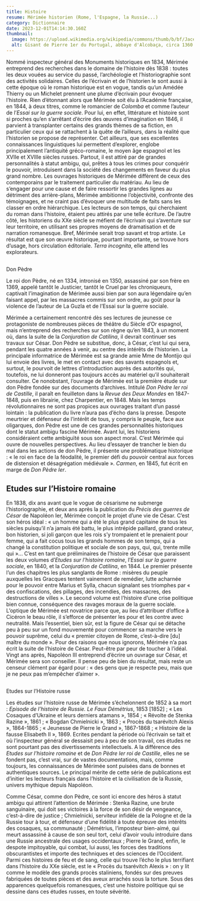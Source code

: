 ```yaml
---
title: Histoire
resume: Mérimée historien (Rome, l'Espagne, la Russie...)
category: Dictionnaire
date: 2023-12-01T14:14:30.160Z
thumbnail:
  image: https://upload.wikimedia.org/wikipedia/commons/thumb/b/bf/Jacente_do_t%C3%BAmulo_de_D._Pedro_I_de_Portugal.png/330px-Jacente_do_t%C3%BAmulo_de_D._Pedro_I_de_Portugal.png
  alt: Gisant de Pierre 1er du Portugal, abbaye d'Alcobaça, circa 1360
---
```

Nommé inspecteur général des Monuments historiques en 1834, Mérimée entreprend des recherches dans le domaine de l’histoire dès 1838 : toutes les deux vouées au service du passé, l’archéologie et l’historiographie sont des activités solidaires. Celles de l’écrivain et de l’historien le sont aussi à cette époque où le roman historique est en vogue, tandis qu’un Amédée Thierry ou un Michelet prennent une plume d’écrivain pour évoquer l’histoire. Rien d’étonnant alors que Mérimée soit élu à l’Académie française, en 1844, à deux titres, comme le romancier de *Colomba* et comme l’auteur de l’*Essai sur la guerre sociale*. Pour lui, en effet, littérature et histoire sont si proches qu’en s’arrêtant d’écrire des œuvres d’imagination en 1846, il parvient à transplanter certains des grands thèmes de sa fiction, en particulier ceux qui se rattachent à la quête de l’ailleurs, dans la réalité que l’historien se propose de représenter. Cet ailleurs, que ses excellentes connaissances linguistiques lui permettent d’explorer, englobe principalement l’antiquité gréco-romaine, le moyen âge espagnol et les XVIIe et XVIIIe siècles russes. Partout, il est attiré par de grandes personnalités à statut ambigu, qui, prêtes à tous les crimes pour conquérir le pouvoir, introduisent dans la société des changements en faveur du plus grand nombre.
Les ouvrages historiques de Mérimée diffèrent de ceux des contemporains par le traitement particulier du matériau. Au lieu de s’engager pour une cause et de faire ressortir les grandes lignes au détriment des arrière-plans, Mérimée ambitionne l’objectivité, confronte des témoignages, et ne craint pas d’évoquer une multitude de faits sans les classer en ordre hiérarchique. Les lecteurs de son temps, qui cherchaient du roman dans l’histoire, étaient peu attirés par une telle écriture. De l’autre côté, les historiens du XXe siècle se méfient de l’écrivain qui s’aventure sur leur territoire, en utilisant ses propres moyens de dramatisation et de narration romanesque. Bref, Mérimée serait trop savant et trop artiste. Le résultat est que son œuvre historique, pourtant importante, se trouve hors d’usage, hors circulation éditoriale. *Terra incognita*, elle attend les explorateurs. 

## 
Don Pèdre


Le roi don Pèdre, né en 1334, intronisé en 1350, assassiné par son frère en 1369, appelé tantôt le Justicier, tantôt le Cruel par les chroniqueurs, captivait l’imagination de Mérimée aussi bien par son aura légendaire qu’en faisant appel, par les massacres commis sur son ordre, au goût pour la violence de l’auteur de La Guzla et de l’Essai sur la guerre sociale. 


Mérimée a certainement rencontré dès ses lectures de jeunesse ce protagoniste de nombreuses pièces de théâtre du Siècle d’Or espagnol, mais n’entreprend des recherches sur son règne qu’en 1843, à un moment où, dans la suite de la *Conjuration de Catilina*, il devrait continuer ses travaux sur César. Don Pèdre se substitue, donc, à César, c’est lui qui sera, pendant les quatre années à venir, au centre des intérêts de l’historien. La principale informatrice de Mérimée est sa grande amie Mme de Montijo qui lui envoie des livres, le met en contact avec des savants espagnols et, surtout, le pourvoit de lettres d’introduction auprès des autorités qui, toutefois, ne lui donneront pas toujours accès au matériel qu’il souhaiterait consulter. Ce nonobstant, l’ouvrage de Mérimée est la première étude sur don Pèdre fondée sur des documents d’archives. Intitulé *Don Pèdre Ier roi de Castille*, il paraît en feuilleton dans la *Revue des Deux Mondes* en 1847-1848, puis en librairie, chez Charpentier, en 1848. Mais les temps révolutionnaires ne sont pas propices aux ouvrages traitant d’un passé lointain : la publication du livre n’aura pas d’écho dans la presse.
Despote meurtrier et défenseur de l’intérêt de tous, y compris le peuple, face aux oligarques, don Pèdre est une de ces grandes personnalités historiques dont le statut ambigu fascine Mérimée. Avant lui, les historiens considéraient cette ambiguïté sous son aspect moral. C’est Mérimée qui ouvre de nouvelles perspectives. Au lieu d’essayer de trancher le bien du mal dans les actions de don Pèdre, il présente une problématique historique : « le roi en face de la féodalité, le premier défi du pouvoir central aux forces de distension et désagrégation médiévale  ». 
*Carmen*, en 1845, fut écrit en marge de *Don Pèdre Ier*.


## Etudes sur l’Histoire romaine


En 1838, dix ans avant que le vogue de césarisme ne submerge l’historiographie, et deux ans après la publication du *Précis des guerres de César* de Napoléon Ier, Mérimée conçoit le projet d’une vie de César. C’est son héros idéal : « un homme qui a été le plus grand capitaine de tous les siècles puisqu’il n’a jamais été battu, le plus intrépide paillard, grand orateur, bon historien, si joli garçon que les rois s’y trompaient et le prenaient pour femme, qui a fait cocus tous les grands hommes de son temps, qui a changé la constitution politique et sociale de son pays, qui, qui, trente mille qui  »...
C’est en tant que préliminaires de l’histoire de César que paraissent les deux volumes d’*Etudes sur l’histoire romaine*, l’*Essai sur la guerre sociale*, en 1840, et la *Conjuration de Catilina*, en 1844. Le premier présente l’un des chapitres les plus sanglants de Rome : misères du peuple auxquelles les Gracques tentent vainement de remédier, lutte acharnée pour le pouvoir entre Marius et Sylla, chacun signalant ses triomphes par « des confiscations, des pillages, des incendies, des massacres, des destructions de villes  ». Le second volume est l’histoire d’une crise politique bien connue, conséquence des ravages moraux de la guerre sociale. L’optique de Mérimée est novatrice parce que, au lieu d’attribuer d’office à Cicéron le beau rôle, il s’efforce de présenter les pour et les contre avec neutralité. Mais l’essentiel, bien sûr, est la figure de César qui se détache peu à peu sur un fond mouvementé pour commencer sa marche vers le pouvoir suprême, celui du « premier citoyen de Rome, c’est-à-dire \[du] maître du monde  ».
Pour des raisons que nous ignorons, Mérimée n’a pas écrit la suite de l’histoire de César. Peut-être par peur de toucher à l’idéal. Vingt ans après, Napoléon III entreprend d’écrire un ouvrage sur César, et Mérimée sera son conseiller. Il pense peu de bien du résultat, mais reste un censeur clément par égard pour : « des gens que je respecte peu, mais que je ne peux pas m’empêcher d’aimer  ». 

## 
Etudes sur l’Histoire russe


Les études sur l’histoire russe de Mérimée s’échelonnent de 1852 à sa mort : *Episode de l’histoire de Russie. Le Faux Démétrius*, 1853 \[1852] ; « Les Cosaques d’Ukraine et leurs derniers atamans », 1854 ; « Révolte de Stenka Razine », 1861 ; « Bogdan Chmielnicki », 1863 ; « Procès du tsarévitch Alexis », 1864-1865 ; « Jeunesse de Pierre le Grand », 1867-1868 ; « Histoire de la fausse Elisabeth II », 1869. Ecrites pendant la période où l’écrivain se tait et où l’inspecteur général se dessaisit peu à peu de son travail, ces études ne sont pourtant pas des divertissements intellectuels. A la différence des *Etudes sur l’histoire romaine* et de *Don Pèdre Ier roi de Castille*, elles ne se fondent pas, c’est vrai, sur de vastes documentations, mais, comme toujours, les connaissances de Mérimée sont puisées dans de bonnes et authentiques sources. Le principal mérite de cette série de publications est d’initier les lecteurs français dans l’histoire et la civilisation de la Russie, univers mythique depuis Napoléon. 


Comme César, comme don Pèdre, ce sont ici encore des héros à statut ambigu qui attirent l’attention de Mérimée : Stenka Razine, une brute sanguinaire, qui doit ses victoires à la force de son désir de vengeance, c’est-à-dire de justice ; Chmielnicki, serviteur infidèle de la Pologne et de la Russie tour à tour, et défenseur d’une fidélité à toute épreuve des intérêts des cosaques, sa communauté ; Démétrius, l’imposteur bien-aimé, qui meurt assassiné à cause de son seul tort, celui d’avoir voulu introduire dans une Russie ancestrale des usages occidentaux ; Pierre le Grand, enfin, le despote impitoyable, qui combat, lui aussi, les forces des traditions obscurantistes et importe des techniques et des sciences de l’Occident. Parmi ces histoires de feu et de sang, celle qui trouve l’écho le plus terrifiant dans l’histoire du XXe siècle, est le « Procès du tsarévitch Alexis » : on y lit comme le modèle des grands procès staliniens, fondés sur des preuves fabriquées de toutes pièces et des aveux arrachés sous la torture. Sous des apparences quelquefois romanesques, c’est une histoire politique qui se dessine dans ces études russes, en toute sévérité.